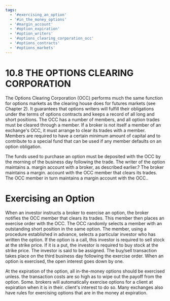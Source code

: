 ```yaml
---
tags:
  - '#exercising_an_option'
  - '#in_the_money_options'
  - '#margin_account'
  - '#option_expiration'
  - '#option_writers'
  - '#options_clearing_corporation_occ'
  - '#options_contracts'
  - '#options_markets'
---
```

# 10.8 THE OPTIONS CLEARING CORPORATION  

The Options Clearing Corporation (OCC) performs much the same function for options markets as the clearing house does for futures markets (see Chapter 2). It guarantees that options writers will fulfill their obligations under the terms of options contracts and keeps a record of all long and short positions. The OCC has a number of members, and all option trades must be cleared through a member. If a broker is not itself a member of an exchange's OCC, it must arrange to clear its trades with a member. Members are required to have a certain minimum amount of capital and to contribute to a special fund that can be used if any member defaults on an option obligation.  

The funds used to purchase an option must be deposited with the OCC by the morning of the business day following the trade. The writer of the option maintains a. margin account with a broker, as described earlier.? The broker maintains a margin. account with the OCC member that clears its trades. The OCC member in turn maintains a margin account with the OCC..  

# Exercising an Option  

When an investor instructs a broker to exercise an option, the broker notifies the OCC member that clears its trades. This member then places an exercise order with the OCC. The OCC randomly selects a member with an outstanding short position in the same option. The member, using a procedure established in advance, selects a particular investor who has written the option. If the option is a call, this investor is required to sell stock at the strike price. If it is a put, the investor is required to buy stock at the strike price. The investor is said to be assigned. The buy/sell transaction takes place on the third business day following the exercise order. When an option is exercised, the open interest goes down by one.  

At the expiration of the option, all in-the-money options should be exercised unless. the transaction costs are so high as to wipe out the payoff from the option. Some. brokers will automatically exercise options for a client at expiration when it is in their. client's interest to do so. Many exchanges also have rules for exercising options that are in the money at expiration.  
